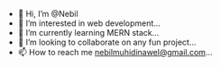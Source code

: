 - 👋 Hi, I’m @Nebil
- 👀 I’m interested in web development...
- 🌱 I’m currently learning MERN stack...
- 💞️ I’m looking to collaborate on any fun project...
- 📫 How to reach me nebilmuhidinawel@gmail.com...

<!---
NebilMuhe/NebilMuhe is a ✨ special ✨ repository because its `README.md` (this file) appears on your GitHub profile.
You can click the Preview link to take a look at your changes.
--->

